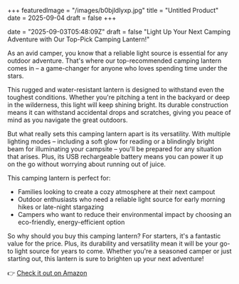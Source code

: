 +++
featuredImage = "/images/b0bjldlyxp.jpg"
title = "Untitled Product"
date = 2025-09-04
draft = false
+++

date = "2025-09-03T05:48:09Z"
draft = false
"Light Up Your Next Camping Adventure with Our Top-Pick Camping Lantern!"

As an avid camper, you know that a reliable light source is essential for any outdoor adventure. That's where our top-recommended camping lantern comes in – a game-changer for anyone who loves spending time under the stars.

This rugged and water-resistant lantern is designed to withstand even the toughest conditions. Whether you're pitching a tent in the backyard or deep in the wilderness, this light will keep shining bright. Its durable construction means it can withstand accidental drops and scratches, giving you peace of mind as you navigate the great outdoors.

But what really sets this camping lantern apart is its versatility. With multiple lighting modes – including a soft glow for reading or a blindingly bright beam for illuminating your campsite – you'll be prepared for any situation that arises. Plus, its USB rechargeable battery means you can power it up on the go without worrying about running out of juice.

This camping lantern is perfect for:

* Families looking to create a cozy atmosphere at their next campout
* Outdoor enthusiasts who need a reliable light source for early morning hikes or late-night stargazing
* Campers who want to reduce their environmental impact by choosing an eco-friendly, energy-efficient option

So why should you buy this camping lantern? For starters, it's a fantastic value for the price. Plus, its durability and versatility mean it will be your go-to light source for years to come. Whether you're a seasoned camper or just starting out, this lantern is sure to brighten up your next adventure!

👉 [Check it out on Amazon](https://www.amazon.com/dp/B0BJLDLYXP?tag=matthewblog-20)
